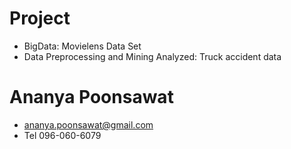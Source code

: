 # Project
- BigData: Movielens Data Set
- Data Preprocessing and Mining Analyzed: Truck accident data
# Ananya Poonsawat
- ananya.poonsawat@gmail.com
- Tel 096-060-6079
